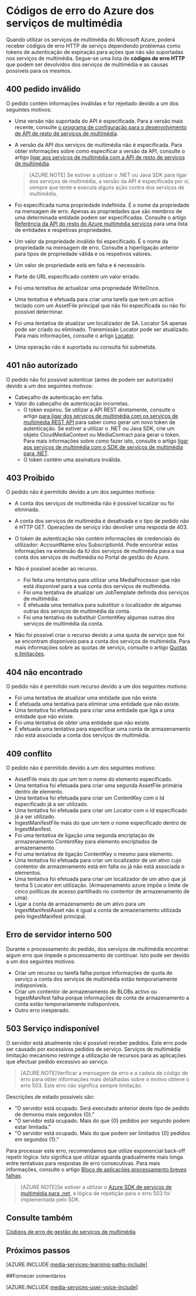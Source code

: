 <properties
    pageTitle="Códigos de erro do Azure dos serviços de multimédia | Microsoft Azure"
    description="O tópico fornece uma descrição geral dos serviços de multimédia do Azure de códigos de erro."
    authors="Juliako"
    manager="erikre"
    editor=""
    services="media-services"
    documentationCenter=""/>

<tags
    ms.service="media-services"
    ms.workload="media"
    ms.tgt_pltfrm="na"
    ms.devlang="na"
    ms.topic="article"
    ms.date="10/25/2016" 
    ms.author="juliako"/>

# <a name="azure-media-services-error-codes"></a>Códigos de erro do Azure dos serviços de multimédia

Quando utilizar os serviços de multimédia do Microsoft Azure, poderá receber códigos de erro HTTP de serviço dependendo problemas como tokens de autenticação de expiração para ações que não são suportadas nos serviços de multimédia. Segue-se uma lista de **códigos de erro HTTP** que podem ser devolvidos dos serviços de multimédia e as causas possíveis para os mesmos.  
  
## <a name="400-bad-request"></a>400 pedido inválido

O pedido contém informações inválidas e for rejeitado devido a um dos seguintes motivos:

- Uma versão não suportada do API é especificada. Para a versão mais recente, consulte [o programa de configuração para o desenvolvimento de API de resto de serviços de multimédia](media-services-rest-how-to-use.md).
- A versão da API dos serviços de multimédia não é especificada. Para obter informações sobre como especificar a versão da API, consulte o artigo [ligar aos serviços de multimédia com a API de resto de serviços de multimédia](media-services-rest-connect-programmatically.md). 
   
    >[AZURE.NOTE] Se estiver a utilizar o .NET ou Java SDK para ligar dos serviços de multimédia, a versão da API é especificada por si, sempre que tente e executa alguns ação contra dos serviços de multimédia.
- Foi especificada numa propriedade indefinida. É o nome da propriedade na mensagem de erro. Apenas as propriedades que são membros de uma determinada entidade podem ser especificadas. Consulte o artigo [Referência da API do resto do Azure multimédia serviços](http://msdn.microsoft.com/library/azure/hh973617.aspx) para uma lista de entidades e respetivas propriedades.
- Um valor da propriedade inválido foi especificado. É o nome da propriedade na mensagem de erro. Consulte a hiperligação anterior para tipos de propriedade válida e os respetivos valores.
- Um valor de propriedade está em falta e é necessário.
- Parte do URL especificado contém um valor errado.
- Foi uma tentativa de actualizar uma propriedade WriteOnce.
- Uma tentativa é efetuada para criar uma tarefa que tem um activo teclado com um AssetFile principal que não foi especificada ou não foi possível determinar.
- Foi uma tentativa de atualizar um localizador de SA. Locator SA apenas pode ser criado ou eliminado. Transmissão Locator pode ser atualizado. Para mais informações, consulte o artigo [Locator](http://msdn.microsoft.com/library/azure/hh974308.aspx).
- Uma operação não é suportada ou consulta foi submetida. 

## <a name="401-unauthorized"></a>401 não autorizado

O pedido não foi possível autenticar (antes de podem ser autorizado) devido a um dos seguintes motivos:

- Cabeçalho de autenticação em falta.
- Valor do cabeçalho de autenticação incorretas.
    - O token expirou. Se utilizar a API REST diretamente, consulte o artigo [para ligar dos serviços de multimédia com os serviços de multimédia REST API](media-services-rest-connect_programmatically.md) para saber como gerar um novo token de autenticação. Se estiver a utilizar o .NET ou Java SDK, crie um objeto CloudMediaContext ou MediaContract para gerar o token. Para mais informações sobre como fazer isto, consulte o artigo [ligar aos serviços de multimédia com o SDK de serviços de multimédia para .NET](media-services-dotnet-connect-programmatically.md).
    - O token contém uma assinatura inválida.</li></ul></li></ul>

## <a name="403-forbidden"></a>403 Proibido

O pedido não é permitido devido a um dos seguintes motivos:

- A conta dos serviços de multimédia não é possível localizar ou foi eliminada.
- A conta dos serviços de multimédia é desativada e o tipo de pedido não é HTTP GET. Operações de serviço irão devolver uma resposta de 403.
- O token de autenticação não contém informações de credenciais do utilizador: AccountName e/ou SubscriptionId. Pode encontrar estas informações na extensão da IU dos serviços de multimédia para a sua conta dos serviços de multimédia no Portal de gestão do Azure.
- Não é possível aceder ao recurso.
    - Foi feita uma tentativa para utilizar uma MediaProcessor que não está disponível para a sua conta dos serviços de multimédia.
    - Foi uma tentativa de atualizar um JobTemplate definida dos serviços de multimédia.
    - É efetuada uma tentativa para substituir o localizador de algumas outras dos serviços de multimédia da conta.
    - Foi uma tentativa de substituir ContentKey algumas outras dos serviços de multimédia da conta.

- Não foi possível criar o recurso devido a uma quota de serviço que foi se encontram disponíveis para a conta dos serviços de multimédia. Para mais informações sobre as quotas de serviço, consulte o artigo [Quotas e limitações](media-services-quotas-and-limitations.md).

## <a name="404-not-found"></a>404 não encontrado

O pedido não é permitido num recurso devido a um dos seguintes motivos:

- Foi uma tentativa de atualizar uma entidade que não existe.
- É efetuada uma tentativa para eliminar uma entidade que não existe.
- Uma tentativa foi efetuada para criar uma entidade que liga a uma entidade que não existe.
- Foi uma tentativa de obter uma entidade que não existe.
- É efetuada uma tentativa para especificar uma conta de armazenamento não está associada a conta dos serviços de multimédia.  

## <a name="409-conflict"></a>409 conflito

O pedido não é permitido devido a um dos seguintes motivos:

- AssetFile mais do que um tem o nome do elemento especificado.
- Uma tentativa foi efetuada para criar uma segunda AssetFile primária dentro de elemento.
- Uma tentativa foi efetuada para criar um ContentKey com o Id especificado já a ser utilizado.
- Uma tentativa foi efetuada para criar um Locator com o Id especificado já a ser utilizado.
- IngestManifestFile mais do que um tem o nome especificado dentro de IngestManifest.
- Foi uma tentativa de ligação uma segunda encriptação de armazenamento ContentKey para elemento encriptados de armazenamento.
- Foi uma tentativa de ligação ContentKey o mesmo para elemento.
- Uma tentativa foi efetuada para criar um localizador de um ativo cujo contentor de armazenamento está em falta ou já não está associada o elementos.
- Uma tentativa foi efetuada para criar um localizador de um ativo que já tenha 5 Locator em utilização. (Armazenamento azure impõe o limite de cinco políticas de acesso partilhado no contentor de armazenamento de uma).
- Ligar a conta de armazenamento de um ativo para um IngestManifestAsset não é igual a conta de armazenamento utilizada pelo IngestManifest principal.  

## <a name="500-internal-server-error"></a>Erro de servidor interno 500

Durante o processamento do pedido, dos serviços de multimédia encontrar algum erro que impede o processamento de continuar. Isto pode ser devido a um dos seguintes motivos:

- Criar um recurso ou tarefa falha porque informações de quota de serviço a conta dos serviços de multimédia estão temporariamente indisponíveis.
- Criar um contentor de armazenamento de BLOBs activo ou IngestManifest falha porque informações de conta de armazenamento a conta estão temporariamente indisponíveis.
- Outro erro inesperado. 

## <a name="503-service-unavailable"></a>503 Serviço indisponível

O servidor está atualmente não é possível receber pedidos. Este erro pode ser causado por excessivos pedidos de serviço. Serviços de multimédia limitação mecanismo restringe a utilização de recursos para as aplicações que efectuar pedido excessivo ao serviço.

>[AZURE.NOTE]Verificar a mensagem de erro e a cadeia de código de erro para obter informações mais detalhadas sobre o motivo obteve o erro 503. Este erro não significa sempre limitação.

Descrições de estado possíveis são:

- "O servidor está ocupado. Será executado anterior deste tipo de pedido de demorou mais segundos {0}."
- "O servidor está ocupado. Mais do que {0} pedidos por segundo podem estar limitada."
- "O servidor está ocupado. Mais do que podem ser limitados {0} pedidos em segundos {1}."

Para processar este erro, recomendamos que utilize exponencial back-off repetir lógica. Isto significa que utilizar aguarda gradualmente mais longa entre tentativas para respostas de erro consecutivas.  Para mais informações, consulte o artigo [Bloco de aplicações processamento breves falhas](https://msdn.microsoft.com/library/hh680905.aspx). 

>[AZURE.NOTE]Se estiver a utilizar o [Azure SDK de serviços de multimédia para .net](https://github.com/Azure/azure-sdk-for-media-services/tree/master), a lógica de repetição para o erro 503 foi implementada pelo SDK.  
  
## <a name="see-also"></a>Consulte também  

[Códigos de erro de gestão de serviços de multimédia](http://msdn.microsoft.com/library/windowsazure/dn167016.aspx)

## <a name="next-steps"></a>Próximos passos

[AZURE.INCLUDE [media-services-learning-paths-include](../../includes/media-services-learning-paths-include.md)]

##<a name="provide-feedback"></a>Fornecer comentários

[AZURE.INCLUDE [media-services-user-voice-include](../../includes/media-services-user-voice-include.md)]
